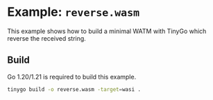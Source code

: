# Example: `reverse.wasm` 

This example shows how to build a minimal WATM with TinyGo which reverse the received string.

## Build

Go 1.20/1.21 is required to build this example.

```bash
tinygo build -o reverse.wasm -target=wasi .
```
